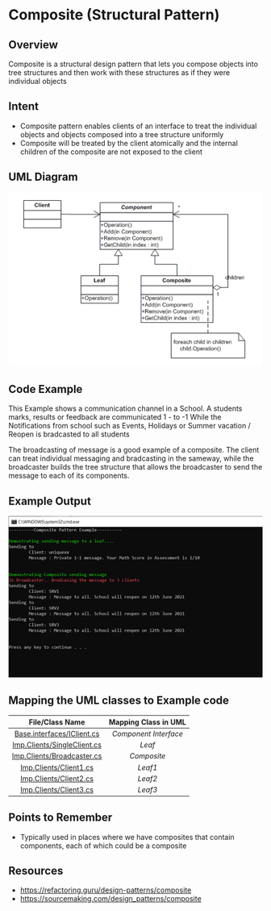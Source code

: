 # Composite (Structural Pattern)

## Overview
Composite is a structural design pattern that lets you compose objects into tree structures and then work with these structures as if they were individual objects

## Intent
- Composite pattern enables clients of an interface to treat the individual objects and objects composed into a tree structure uniformly
- Composite will be treated by the client atomically and the internal children of the composite are not exposed to the client

## UML Diagram
![plot](./composite.png)

## Code Example
This Example shows a communication channel in a School. A students marks, results or feedback are communicated 1 - to -1 
While the Notifications from school such as Events, Holidays or Summer vacation / Reopen is bradcasted to all students

The broadcasting of message is a good example of a composite.
The client can treat individual messaging and bradcasting in the sameway, while the broadcaster builds the tree structure that allows the broadcaster to send the message to each of its components.

## Example Output
![output](composite_output.png)

## Mapping the UML classes to Example code
| **File/Class Name** | **Mapping Class in UML**  |
| :-----: | :-: |
|[Base.interfaces/IClient.cs](./Base.Interfaces/IClient.cs)|*Component Interface*|
|[Imp.Clients/SingleClient.cs](./Imp.Clients/SingleClient.cs)|*Leaf*|
|[Imp.Clients/Broadcaster.cs](./Imp.Clients/Broadcaster.cs)|*Composite*|
|[Imp.Clients/Client1.cs](./Imp.Clients/Client1.cs)|*Leaf1*|
|[Imp.Clients/Client2.cs](./Imp.Clients/Client2.cs)|*Leaf2*|
|[Imp.Clients/Client3.cs](./Imp.Clients/Client3.cs)|*Leaf3*|

## Points to Remember
- Typically used in places where we have composites that contain components, each of which could be a composite

## Resources
- https://refactoring.guru/design-patterns/composite
- https://sourcemaking.com/design_patterns/composite
